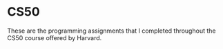# CS50
These are the programming assignments that I completed throughout the CS50 course offered by Harvard.

